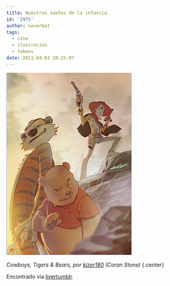 ```yaml
---
title: Nuestros sueños de la infancia
id: '2975'
author: neverbot
tags:
  - cine
  - ilustración
  - tebeos
date: 2011-04-01 20:25:07
---
```


![201104012022.jpg](./nuestros-suenos-de-la-infancia/201104012022.jpg)  

_Cowboys, Tigers & Bears, por_ [_kizer180_](http://kizer180.deviantart.com/#/d3cj96u) _(Coran Stone)_ {.center}

Encontrado vía [livertumblr](http://livercake.tumblr.com/post/4186305000/zombieirish-steamboatwillie-cowboys-tigers).